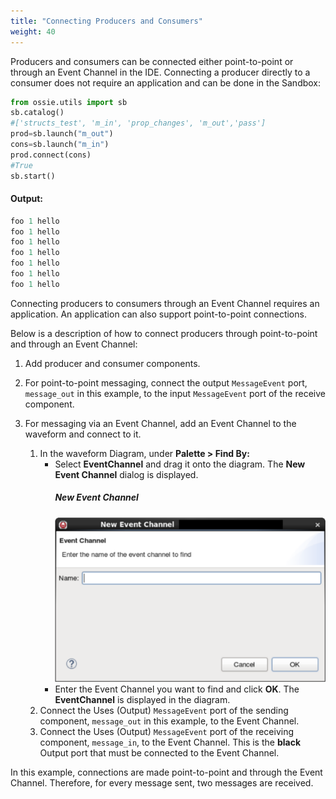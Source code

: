```yaml
---
title: "Connecting Producers and Consumers"
weight: 40
---
```


Producers and consumers can be connected either point-to-point or through an Event Channel in the IDE. Connecting a producer directly to a consumer does not require an application and can be done in the Sandbox:

```py
from ossie.utils import sb
sb.catalog()
#['structs_test', 'm_in', 'prop_changes', 'm_out','pass']
prod=sb.launch("m_out")
cons=sb.launch("m_in")
prod.connect(cons)
#True
sb.start()
```
#### Output:
```py
foo 1 hello
foo 1 hello
foo 1 hello
foo 1 hello
foo 1 hello
foo 1 hello
foo 1 hello
```

Connecting producers to consumers through an Event Channel requires an application. An application can also support point-to-point connections.

Below is a description of how to connect producers through point-to-point and through an Event Channel:

1.  Add producer and consumer components.
2.  For point-to-point messaging, connect the output `MessageEvent` port, `message_out` in this example, to the input `MessageEvent` port of the receive component.
3.  For messaging via an Event Channel, add an Event Channel to the waveform and connect to it.

    1.  In the waveform Diagram, under **Palette > Find By:**
          - Select **EventChannel** and drag it onto the diagram. The **New Event Channel** dialog is displayed.
            ##### New Event Channel
            ![New Event Channel](../../images/NewEventChannel.png)
          - Enter the Event Channel you want to find and click **OK**. The **EventChannel** is displayed in the diagram.
    2.  Connect the Uses (Output) `MessageEvent` port of the sending component, `message_out` in this example, to the Event Channel.
    3.  Connect the Uses (Output) `MessageEvent` port of the receiving component, `message_in`, to the Event Channel. This is the **black** Output port that must be connected to the Event Channel.

In this example, connections are made point-to-point and through the Event Channel. Therefore, for every message sent, two messages are received.
